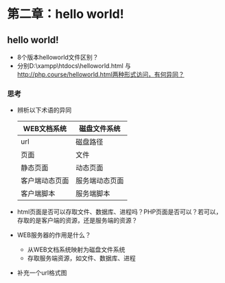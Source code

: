 第二章：hello world!
=========

hello world!
---------------
- 8个版本helloworld文件区别？
- 分别D:\xampp\htdocs\helloworld.html 与 http://php.course/helloworld.html两种形式访问，有何异同？


### 思考
- 辨析以下术语的异同

	| WEB文档系统       | 磁盘文件系统  	 |
	------              | -----------    |
	|  url				|  磁盘路径	 | 
	| 页面 		  		| 文件 			 |
	| 静态页面    		| 动态页面		 |
	| 客户端动态页面	| 服务端动态页面 |
	| 客户端脚本 		| 服务端脚本 	 |

- html页面是否可以存取文件、数据库、进程吗？PHP页面是否可以？若可以，存取的是客户端的资源，还是服务端的资源？
- WEB服务器的作用是什么？
	- 从WEB文档系统映射为磁盘文件系统
	- 存取服务端资源，如文件、数据库、进程   
- 补充一个url格式图